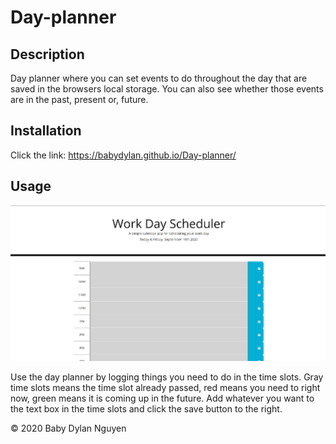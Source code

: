 # Day-planner

## Description 

Day planner where you can set events to do throughout the day that are saved in the browsers local storage. You can also see whether those events are in the past, present or, future.

## Installation

Click the link: https://babydylan.github.io/Day-planner/


## Usage 

<img src="/assets/Capture.JPG" alt="webpage screenshot">

Use the day planner by logging things you need to do in the time slots. Gray time slots means the time slot already passed, red means you need to right now, green means it is coming up in the future. Add whatever you want to the text box in the time slots and click the save button to the right.



© 2020 Baby Dylan Nguyen

